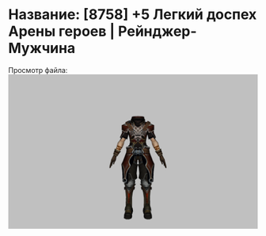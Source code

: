 # Название: [8758] +5 Легкий доспех Арены героев | Рейнджер-Мужчина

Просмотр файла:
![p020031.png](p020031.png)